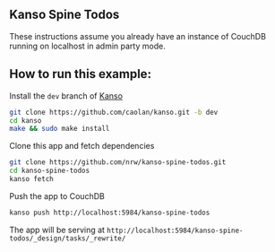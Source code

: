 ## Kanso Spine Todos

These instructions assume you already have an instance of CouchDB running on localhost in admin party mode.

## How to run this example:

Install the `dev` branch of [Kanso](http://kansojs.org/)

```bash
git clone https://github.com/caolan/kanso.git -b dev
cd kanso
make && sudo make install
```

Clone this app and fetch dependencies

```bash
git clone https://github.com/nrw/kanso-spine-todos.git
cd kanso-spine-todos
kanso fetch
```

Push the app to CouchDB

```bash
kanso push http://localhost:5984/kanso-spine-todos
```

The app will be serving at `http://localhost:5984/kanso-spine-todos/_design/tasks/_rewrite/`
